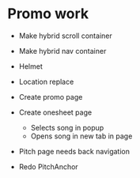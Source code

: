 # Promo work
* Make hybrid scroll container
* Make hybrid nav container
* Helmet
* Location replace

* Create promo page
* Create onesheet page
    * Selects song in popup
    * Opens song in new tab in page

* Pitch page needs back navigation

* Redo PitchAnchor